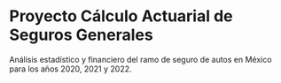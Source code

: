 # Proyecto Cálculo Actuarial de Seguros Generales
Análisis estadístico y financiero del ramo de seguro de autos en México para los años 2020, 2021 y 2022.
